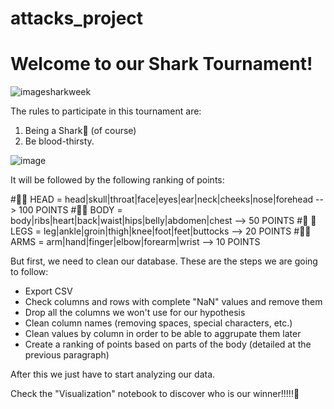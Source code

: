# attacks_project

# Welcome to our Shark Tournament!

![imagesharkweek](https://github.com/lauurasarabia/attacks_project/blob/main/Images/shark-week-happy-dancing%20(1).gif?raw=true)

The rules to participate in this tournament are: 

1. Being a Shark🦈 (of course)
2. Be blood-thirsty.

![image](https://github.com/lauurasarabia/attacks_project/blob/main/Images/shark-meme.jpeg?raw=true)


It will be followed by the following ranking of points: 

#👨🏻 HEAD = head|skull|throat|face|eyes|ear|neck|cheeks|nose|forehead --> 100 POINTS
#🕺🏻 BODY = body|ribs|heart|back|waist|hips|belly|abdomen|chest --> 50 POINTS
#🦵 🏼LEGS = leg|ankle|groin|thigh|knee|foot|feet|buttocks --> 20 POINTS
#💪🏼 ARMS = arm|hand|finger|elbow|forearm|wrist --> 10 POINTS

But first, we need to clean our database. These are the steps we are going to follow:

 - Export CSV
 - Check columns and rows with complete "NaN" values and remove them
 - Drop all the columns we won't use for our hypothesis
 - Clean column names (removing spaces, special characters, etc.)
 - Clean values by column in order to be able to aggrupate them later
 - Create a ranking of points based on parts of the body (detailed at the previous paragraph)
 
 After this we just have to start analyzing our data. 
 
 Check the "Visualization" notebook to discover who is our winner!!!!!👀
 






 





